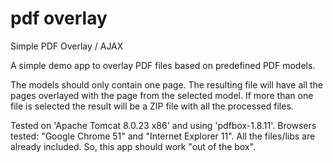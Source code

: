 # pdf overlay
Simple PDF Overlay / AJAX

A simple demo app to overlay PDF files based on predefined PDF models. 

The models should only contain one page. The resulting file will have all the pages overlayed with the page from the selected model.
If more than one file is selected the result will be a ZIP file with all the processed files.

Tested on 'Apache Tomcat 8.0.23 x86' and using 'pdfbox-1.8.11'. Browsers tested: "Google Chrome 51" and "Internet Explorer 11".
All the files/libs are already included. So, this app should work "out of the box".
